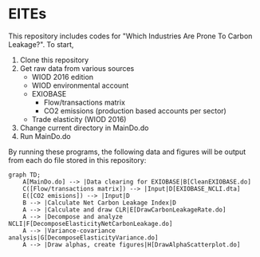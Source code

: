 # EITEs

This repository includes codes for "Which Industries Are Prone To Carbon Leakage?". To start, 
1. Clone this repository
2. Get raw data from various sources
   - WIOD 2016 edition
   - WIOD environmental account
   - EXIOBASE
        - Flow/transactions matrix
        - CO2 emissions (production based accounts per sector)
   - Trade elasticity (WIOD 2016)
3. Change current directory in MainDo.do
4. Run MainDo.do

By running these programs, the following data and figures will be output from each do file stored in this repository:

```mermaid
graph TD;
    A[MainDo.do] --> |Data clearing for EXIOBASE|B[CleanEXIOBASE.do]
    C([Flow/transactions matrix]) --> |Input|D[EXIOBASE_NCLI.dta]
    E([CO2 emisions]) --> |Input|D
    B --> |Calculate Net Carbon Leakage Index|D
    A --> |Calculate and draw CLR|E[DrawCarbonLeakageRate.do]
    A --> |Decompose and analyze NCLI|F[DecomposeElasticityNetCarbonLeakage.do]
    A --> |Variance-covariance analysis|G[DecomposeElasticityVariance.do]
    A --> |Draw alphas, create figures|H[DrawAlphaScatterplot.do]
```

